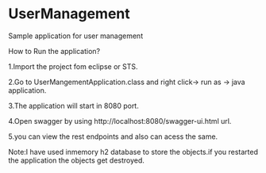 # UserManagement
Sample application for user management

How to Run the application?

1.Import the project fom eclipse or STS.

2.Go to UserMangementApplication.class and right click-> run as -> java application.

3.The application will start in 8080 port.

4.Open swagger by using http://localhost:8080/swagger-ui.html url.

5.you can view the rest endpoints and also can acess the same.

Note:I have used inmemory  h2 database to store the objects.if you restarted the application the objects get  destroyed.
     



